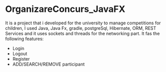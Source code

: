 # OrganizareConcurs_JavaFX

It is a project that i developed for the university to manage competitions for children, I used Java, Java Fx, gradle, postgreSql, Hibernate, ORM, REST Services and it uses sockets and threads for the networking part.
It fas the following features:
 - Login 
 - Logout
 - Register
 - ADD/SEARCH/REMOVE participant

